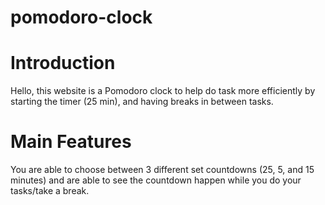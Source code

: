 # pomodoro-clock

# Introduction

Hello, this website is a Pomodoro clock to help do task more efficiently by starting the timer (25 min), and having breaks in between tasks.

# Main Features

You are able to choose between 3 different set countdowns (25, 5, and 15 minutes) and are able to see the countdown happen while you do your tasks/take a break.

